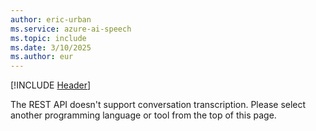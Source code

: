 ```yaml
---
author: eric-urban
ms.service: azure-ai-speech
ms.topic: include
ms.date: 3/10/2025
ms.author: eur
---
```


[!INCLUDE [Header](../../common/rest.md)]

The REST API doesn't support conversation transcription. Please select another programming language or tool from the top of this page. 
